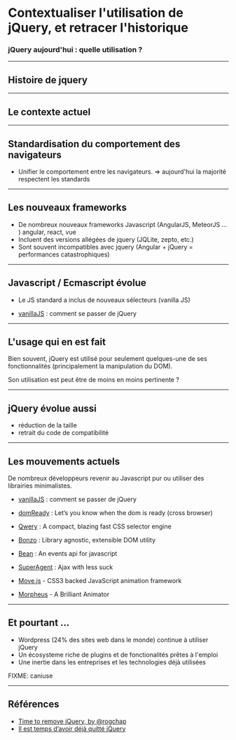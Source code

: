 
# Contextualiser l'utilisation de jQuery, et retracer l'historique

### jQuery aujourd'hui : quelle utilisation ?

<!-- 01/02 Document -->

----

## Histoire de jquery

----

## Le contexte actuel

----

## Standardisation du comportement des navigateurs

* Unifier le comportement entre les navigateurs. => aujourd'hui la majorité respectent les standards

----

## Les nouveaux frameworks

* De nombreux nouveaux frameworks Javascript (AngularJS, MeteorJS ... ) angular, react,  vue
* Incluent des versions allégées de jquery (JQLite, zepto, etc.)
* Sont souvent incompatibles avec jquery (Angular + jQuery = performances catastrophiques)

----

## Javascript / Ecmascript évolue

* Le JS standard a inclus de nouveaux sélecteurs (vanilla JS)

* [vanillaJS]() : comment se passer de jQuery

----

## L'usage qui en est fait 

Bien souvent, jQuery est utilisé pour seulement quelques-une de ses fonctionnalités (principalement la manipulation du DOM).

Son utilisation est peut être de moins en moins pertinente ?

----

## jQuery évolue aussi

* réduction de la taille
* retrait du code de compatibilité

<!-- * De nouvelles librairies front-end (Bootstrap...) -->

----

## Les mouvements actuels 

De nombreux développeurs revenir au Javascript pur ou utiliser des librairies minimalistes.

* [vanillaJS]() : comment se passer de jQuery

* [domReady]() : Let’s you know when the dom is ready (cross browser)
* [Qwery]() : A compact, blazing fast CSS selector engine
* [Bonzo]() : Library agnostic, extensible DOM utility
* [Bean]() : An events api for javascript
* [SuperAgent]() : Ajax with less suck
* [Move.js]() - CSS3 backed JavaScript animation framework
* [Morpheus]() - A Brilliant Animator

----

## Et pourtant  ...

* Wordpress (24% des sites web dans le monde) continue à utiliser jQuery
* Un écosysteme riche de plugins et de fonctionalités prêtes à l'emploi
* Une inertie dans les entreprises et les technologies déjà utilisées

FIXME: caniuse

----

## Références

* [Time to remove jQuery, by @rogchap](http://make-dev.tumblr.com/post/30013908789/time-to-remove-jquery)
* [Il est temps d’avoir déjà quitté jQuery](http://www.mathieurobin.com/2014/09/il-est-temps-davoir-deja-quitte-jquery/)

